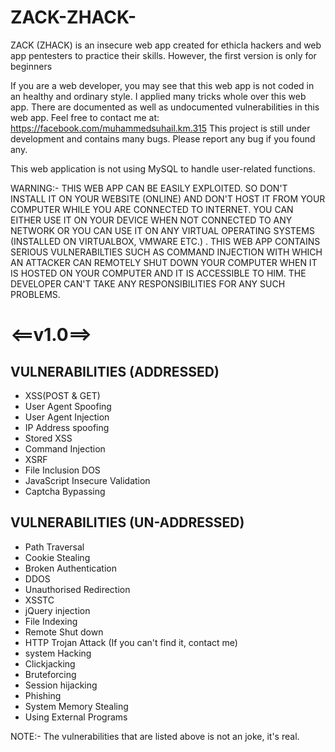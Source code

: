# ZACK-ZHACK-
ZACK (ZHACK) is an insecure web app created for ethicla hackers and web app pentesters to practice their skills. However, the first version is only for beginners

If you are a web developer, you may see that this web app is not coded in an healthy and ordinary style. I applied many tricks whole over this web app. There are documented as well as undocumented vulnerabilities in this web app. Feel free to contact me at: https://facebook.com/muhammedsuhail.km.315
This project is still under development and contains many bugs. Please report any bug if you found any. 

This web application is not using MySQL to handle user-related functions. 



WARNING:- THIS WEB APP CAN BE EASILY EXPLOITED. SO DON'T INSTALL IT ON YOUR WEBSITE (ONLINE) AND DON'T HOST IT FROM YOUR COMPUTER WHILE YOU ARE CONNECTED TO INTERNET. YOU CAN EITHER USE IT ON YOUR DEVICE WHEN NOT CONNECTED TO ANY NETWORK OR YOU CAN USE IT ON ANY VIRTUAL OPERATING SYSTEMS (INSTALLED ON VIRTUALBOX, VMWARE ETC.) . THIS WEB APP CONTAINS SERIOUS VULNERABILTIES SUCH AS COMMAND INJECTION WITH WHICH AN ATTACKER CAN REMOTELY SHUT DOWN YOUR COMPUTER WHEN IT IS HOSTED ON YOUR COMPUTER AND IT IS ACCESSIBLE TO HIM. THE DEVELOPER CAN'T TAKE ANY RESPONSIBILITIES FOR ANY SUCH PROBLEMS. 


#                           <==v1.0==>
VULNERABILITIES (ADDRESSED)
---------------------------
* XSS(POST & GET)
* User Agent Spoofing 
* User Agent Injection
* IP Address spoofing
* Stored XSS
* Command Injection
* XSRF
* File Inclusion DOS
* JavaScript Insecure Validation
* Captcha Bypassing

VULNERABILITIES (UN-ADDRESSED)
------------------------------
* Path Traversal
* Cookie Stealing
* Broken Authentication
* DDOS
* Unauthorised Redirection
* XSSTC
* jQuery injection
* File Indexing
* Remote Shut down
* HTTP Trojan Attack (If you can't find it, contact me)
* system Hacking
* Clickjacking
* Bruteforcing
* Session hijacking
* Phishing
* System Memory Stealing
* Using External Programs

NOTE:- The vulnerabilities that are listed above is not an joke, it's real.

